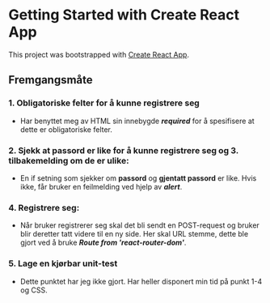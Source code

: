 # Getting Started with Create React App

This project was bootstrapped with [Create React App](https://github.com/facebook/create-react-app).


## Fremgangsmåte

### 1. Obligatoriske felter for å kunne registrere seg
- Har benyttet meg av HTML sin innebygde ***required*** for å spesifisere at dette er obligatoriske felter. 

### 2. Sjekk at passord er like for å kunne registrere seg og 3. tilbakemelding om de er ulike:
- En if setning som sjekker om **passord** og **gjentatt passord** er like. Hvis ikke, får bruker en feilmelding ved hjelp av ***alert***. 

### 4. Registrere seg:
- Når bruker registrerer seg skal det bli sendt en POST-request og bruker blir deretter tatt videre til en ny side. Her skal URL stemme, dette ble gjort ved å bruke ***Route from 'react-router-dom'***. 

### 5. Lage en kjørbar unit-test
- Dette punktet har jeg ikke gjort. Har heller disponert min tid på punkt 1-4 og CSS. 

